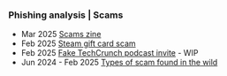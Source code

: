 ### Phishing analysis | Scams

- Mar 2025 [Scams zine](https://github.com/thequietlife/phishing-analysis/blob/4ec819c98efe1658a08332f4b83adc1232275c04/zine%2000.jpeg)
- Feb 2025 [Steam gift card scam](https://github.com/thequietlife/phishing-analysis/blob/0e70b81b6fcb7ea2958986c3c997b5ef73426a1c/steam%20gift%20card.md)
- Feb 2025 [Fake TechCrunch podcast invite](https://github.com/thequietlife/phishing-analysis/blob/866356264d86628e0948c10e1c72ebaa284e3888/fake%20TechCrunch%20podcast%20invite.md) - WIP
- Jun 2024 - Feb 2025 [Types of scam found in the wild](https://github.com/thequietlife/phishing-analysis/blob/b679b6cd6b2a92768113bf9ced381f486cd5b593/types%20scams.md)


